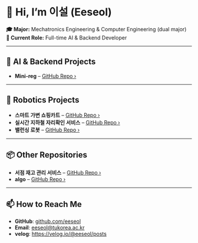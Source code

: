 # 👋 Hi, I’m 이설 (Eeseol)

**🎓 Major:** Mechatronics Engineering & Computer Engineering (dual major)  
**🔭 Current Role:** Full-time AI & Backend Developer

---

## 🧠 AI & Backend Projects
- **Mini-reg** – [GitHub Repo ›](https://github.com/eeseol/mini-rag-lab.git)
  
---

## 🚀 Robotics Projects
- **스마트 가변 쇼핑카트** – [GitHub Repo ›](https://github.com/eeseol/Erion.git)
- **실시간 지하철 자리확인 서비스** – [GitHub Repo ›](https://github.com/eeseol/Subway-Seat-Checker.git)
- **밸런싱 로봇** – [GitHub Repo ›](https://github.com/eeseol/Balancing-Robot.git)

---

## 📦 Other Repositories
- **서점 재고 관리 서비스** – [GitHub Repo ›](https://github.com/eeseol/Library-Management-System.git)
- **algo** – [GitHub Repo ›](https://github.com/eeseol/SWEA_A.git)

---

## 📫 How to Reach Me
- **GitHub**: [github.com/eeseol](https://github.com/eeseol)  
- **Email**: eeseol@tukorea.ac.kr
- **velog**: https://velog.io/@eeseol/posts
